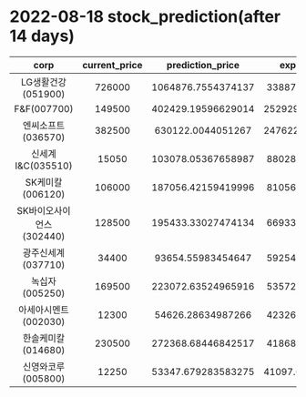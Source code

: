 # 2022-08-18 stock_prediction(after 14 days)

|   corp   |   current_price   |   prediction_price   |   expected_profit   |
|:--------:|:-----------------:|:--------------------:|:-------------------:|
|LG생활건강(051900)|726000|1064876.7554374137|338876.7554374137|
|F&F(007700)|149500|402429.19596629014|252929.19596629014|
|엔씨소프트(036570)|382500|630122.0044051267|247622.00440512667|
|신세계 I&C(035510)|15050|103078.05367658987|88028.05367658987|
|SK케미칼(006120)|106000|187056.42159419996|81056.42159419996|
|SK바이오사이언스(302440)|128500|195433.33027474134|66933.33027474134|
|광주신세계(037710)|34400|93654.55983454647|59254.55983454647|
|녹십자(005250)|169500|223072.63524965916|53572.63524965916|
|아세아시멘트(002030)|12300|54626.28634987266|42326.28634987266|
|한솔케미칼(014680)|230500|272368.68446842517|41868.68446842517|
|신영와코루(005800)|12250|53347.679283583275|41097.679283583275|
